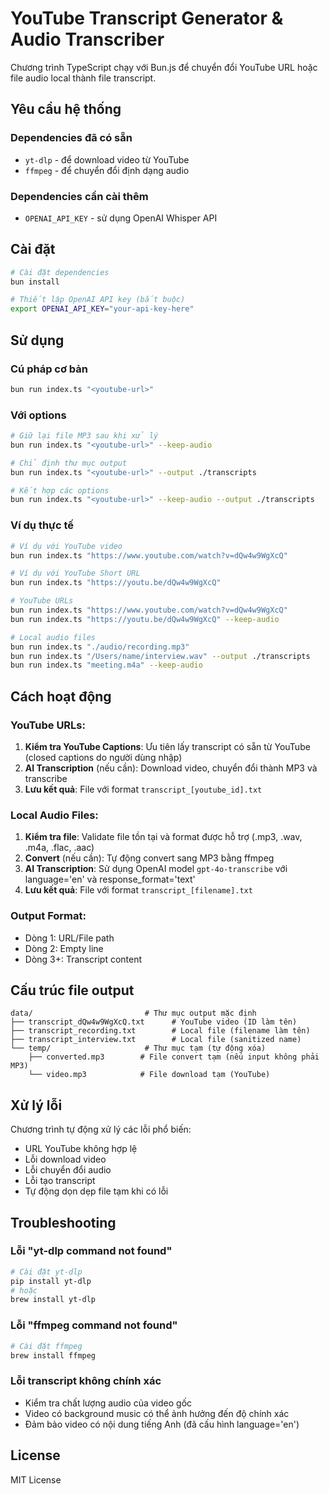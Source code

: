 # YouTube Transcript Generator & Audio Transcriber

Chương trình TypeScript chạy với Bun.js để chuyển đổi YouTube URL hoặc file audio local thành file transcript.

## Yêu cầu hệ thống

### Dependencies đã có sẵn
- `yt-dlp` - để download video từ YouTube
- `ffmpeg` - để chuyển đổi định dạng audio

### Dependencies cần cài thêm
- `OPENAI_API_KEY` - sử dụng OpenAI Whisper API

## Cài đặt

```bash
# Cài đặt dependencies
bun install

# Thiết lập OpenAI API key (bắt buộc)
export OPENAI_API_KEY="your-api-key-here"
```

## Sử dụng

### Cú pháp cơ bản
```bash
bun run index.ts "<youtube-url>"
```

### Với options
```bash
# Giữ lại file MP3 sau khi xử lý
bun run index.ts "<youtube-url>" --keep-audio

# Chỉ định thư mục output
bun run index.ts "<youtube-url>" --output ./transcripts

# Kết hợp các options
bun run index.ts "<youtube-url>" --keep-audio --output ./transcripts
```

### Ví dụ thực tế
```bash
# Ví dụ với YouTube video
bun run index.ts "https://www.youtube.com/watch?v=dQw4w9WgXcQ"

# Ví dụ với YouTube Short URL  
bun run index.ts "https://youtu.be/dQw4w9WgXcQ"

# YouTube URLs
bun run index.ts "https://www.youtube.com/watch?v=dQw4w9WgXcQ"
bun run index.ts "https://youtu.be/dQw4w9WgXcQ" --keep-audio

# Local audio files
bun run index.ts "./audio/recording.mp3"
bun run index.ts "/Users/name/interview.wav" --output ./transcripts
bun run index.ts "meeting.m4a" --keep-audio
```

## Cách hoạt động

### **YouTube URLs:**
1. **Kiểm tra YouTube Captions**: Ưu tiên lấy transcript có sẵn từ YouTube (closed captions do người dùng nhập)
2. **AI Transcription** (nếu cần): Download video, chuyển đổi thành MP3 và transcribe
3. **Lưu kết quả**: File với format `transcript_[youtube_id].txt`

### **Local Audio Files:**
1. **Kiểm tra file**: Validate file tồn tại và format được hỗ trợ (.mp3, .wav, .m4a, .flac, .aac)
2. **Convert** (nếu cần): Tự động convert sang MP3 bằng ffmpeg
3. **AI Transcription**: Sử dụng OpenAI model `gpt-4o-transcribe` với language='en' và response_format='text'
4. **Lưu kết quả**: File với format `transcript_[filename].txt`

### **Output Format:**
- Dòng 1: URL/File path
- Dòng 2: Empty line
- Dòng 3+: Transcript content

## Cấu trúc file output

```
data/                         # Thư mục output mặc định
├── transcript_dQw4w9WgXcQ.txt      # YouTube video (ID làm tên)
├── transcript_recording.txt        # Local file (filename làm tên)
├── transcript_interview.txt        # Local file (sanitized name)
└── temp/                     # Thư mục tạm (tự động xóa)
    ├── converted.mp3        # File convert tạm (nếu input không phải MP3)
    └── video.mp3            # File download tạm (YouTube)
```

## Xử lý lỗi

Chương trình tự động xử lý các lỗi phổ biến:
- URL YouTube không hợp lệ
- Lỗi download video
- Lỗi chuyển đổi audio  
- Lỗi tạo transcript
- Tự động dọn dẹp file tạm khi có lỗi

## Troubleshooting

### Lỗi "yt-dlp command not found"
```bash
# Cài đặt yt-dlp
pip install yt-dlp
# hoặc
brew install yt-dlp  
```

### Lỗi "ffmpeg command not found"
```bash
# Cài đặt ffmpeg
brew install ffmpeg
```

### Lỗi transcript không chính xác
- Kiểm tra chất lượng audio của video gốc
- Video có background music có thể ảnh hưởng đến độ chính xác
- Đảm bảo video có nội dung tiếng Anh (đã cấu hình language='en')

## License

MIT License
